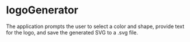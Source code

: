 # logoGenerator
The application prompts the user to select a color and shape, provide text for the logo, and save the generated SVG to a .svg file.
